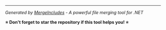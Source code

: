 ---

*Generated by [MergeIncludes](https://github.com/electricessence/MergeIncludes) - A powerful file merging tool for .NET*

**⭐ Don't forget to star the repository if this tool helps you! ⭐**
